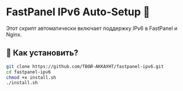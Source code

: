 # FastPanel IPv6 Auto-Setup 🚀

Этот скрипт автоматически включает поддержку IPv6 в FastPanel и Nginx.

## 📌 Как установить?
```bash
git clone https://github.com/ТВОЙ-АККАУНТ/fastpanel-ipv6.git
cd fastpanel-ipv6
chmod +x install.sh
./install.sh

